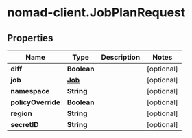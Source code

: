 # nomad-client.JobPlanRequest

## Properties

Name | Type | Description | Notes
------------ | ------------- | ------------- | -------------
**diff** | **Boolean** |  | [optional] 
**job** | [**Job**](Job.md) |  | [optional] 
**namespace** | **String** |  | [optional] 
**policyOverride** | **Boolean** |  | [optional] 
**region** | **String** |  | [optional] 
**secretID** | **String** |  | [optional] 


